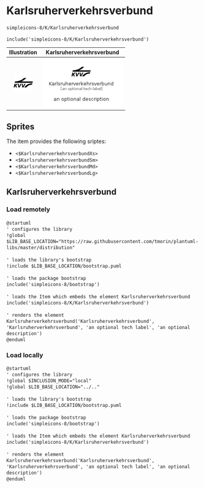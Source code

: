 # Karlsruherverkehrsverbund


```text
simpleicons-8/K/Karlsruherverkehrsverbund
```

```text
include('simpleicons-8/K/Karlsruherverkehrsverbund')
```



| Illustration | Karlsruherverkehrsverbund |
| :---: | :---: |
| ![illustration for Illustration](../../simpleicons-8/K/Karlsruherverkehrsverbund.png) | ![illustration for Karlsruherverkehrsverbund](../../simpleicons-8/K/Karlsruherverkehrsverbund.Local.png) |



## Sprites
The item provides the following sriptes:

- `<$KarlsruherverkehrsverbundXs>`
- `<$KarlsruherverkehrsverbundSm>`
- `<$KarlsruherverkehrsverbundMd>`
- `<$KarlsruherverkehrsverbundLg>`





## Karlsruherverkehrsverbund

### Load remotely
```plantuml
@startuml
' configures the library
!global $LIB_BASE_LOCATION="https://raw.githubusercontent.com/tmorin/plantuml-libs/master/distribution"

' loads the library's bootstrap
!include $LIB_BASE_LOCATION/bootstrap.puml

' loads the package bootstrap
include('simpleicons-8/bootstrap')

' loads the Item which embeds the element Karlsruherverkehrsverbund
include('simpleicons-8/K/Karlsruherverkehrsverbund')

' renders the element
Karlsruherverkehrsverbund('Karlsruherverkehrsverbund', 'Karlsruherverkehrsverbund', 'an optional tech label', 'an optional description')
@enduml
```

### Load locally
```plantuml
@startuml
' configures the library
!global $INCLUSION_MODE="local"
!global $LIB_BASE_LOCATION="../.."

' loads the library's bootstrap
!include $LIB_BASE_LOCATION/bootstrap.puml

' loads the package bootstrap
include('simpleicons-8/bootstrap')

' loads the Item which embeds the element Karlsruherverkehrsverbund
include('simpleicons-8/K/Karlsruherverkehrsverbund')

' renders the element
Karlsruherverkehrsverbund('Karlsruherverkehrsverbund', 'Karlsruherverkehrsverbund', 'an optional tech label', 'an optional description')
@enduml
```


